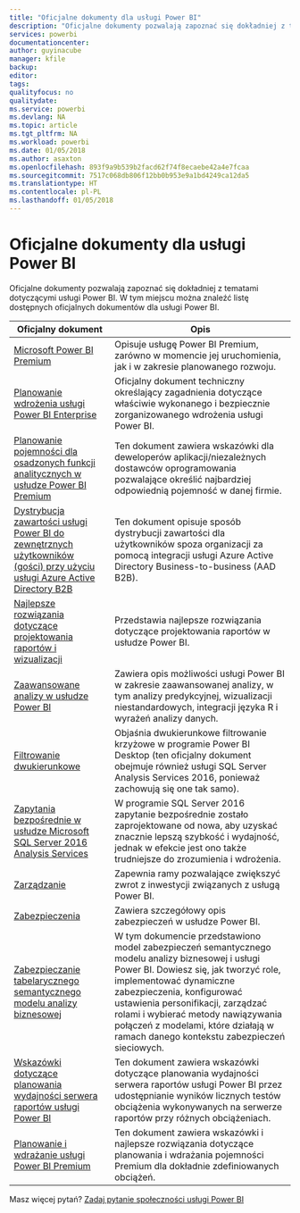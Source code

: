```yaml
---
title: "Oficjalne dokumenty dla usługi Power BI"
description: "Oficjalne dokumenty pozwalają zapoznać się dokładniej z tematami dotyczącymi usługi Power BI."
services: powerbi
documentationcenter: 
author: guyinacube
manager: kfile
backup: 
editor: 
tags: 
qualityfocus: no
qualitydate: 
ms.service: powerbi
ms.devlang: NA
ms.topic: article
ms.tgt_pltfrm: NA
ms.workload: powerbi
ms.date: 01/05/2018
ms.author: asaxton
ms.openlocfilehash: 893f9a9b539b2facd62f74f8ecaebe42a4e7fcaa
ms.sourcegitcommit: 7517c068db806f12bb0b953e9a1bd4249ca12da5
ms.translationtype: HT
ms.contentlocale: pl-PL
ms.lasthandoff: 01/05/2018
---
```

# <a name="whitepapers-for-power-bi"></a>Oficjalne dokumenty dla usługi Power BI

Oficjalne dokumenty pozwalają zapoznać się dokładniej z tematami dotyczącymi usługi Power BI. W tym miejscu można znaleźć listę dostępnych oficjalnych dokumentów dla usługi Power BI.

| Oficjalny dokument | Opis |
| --- | --- |
| [Microsoft Power BI Premium](https://aka.ms/pbipremiumwhitepaper) |Opisuje usługę Power BI Premium, zarówno w momencie jej uruchomienia, jak i w zakresie planowanego rozwoju. |
| [Planowanie wdrożenia usługi Power BI Enterprise](https://aka.ms/pbienterprisedeploy) |Oficjalny dokument techniczny określający zagadnienia dotyczące właściwie wykonanego i bezpiecznie zorganizowanego wdrożenia usługi Power BI. |
| [Planowanie pojemności dla osadzonych funkcji analitycznych w usłudze Power BI Premium](https://aka.ms/pbiewhitepaper) |Ten dokument zawiera wskazówki dla deweloperów aplikacji/niezależnych dostawców oprogramowania pozwalające określić najbardziej odpowiednią pojemność w danej firmie. |
|[Dystrybucja zawartości usługi Power BI do zewnętrznych użytkowników (gości) przy użyciu usługi Azure Active Directory B2B](https://aka.ms/powerbi-b2b-whitepaper)|Ten dokument opisuje sposób dystrybucji zawartości dla użytkowników spoza organizacji za pomocą integracji usługi Azure Active Directory Business-to-business (AAD B2B).|
| [Najlepsze rozwiązania dotyczące projektowania raportów i wizualizacji](power-bi-visualization-best-practices.md) |Przedstawia najlepsze rozwiązania dotyczące projektowania raportów w usłudze Power BI. |
| [Zaawansowane analizy w usłudze Power BI](https://info.microsoft.com/advanced-analytics-with-power-bi.html?Is=Website) |Zawiera opis możliwości usługi Power BI w zakresie zaawansowanej analizy, w tym analizy predykcyjnej, wizualizacji niestandardowych, integracji języka R i wyrażeń analizy danych. |
| [Filtrowanie dwukierunkowe](desktop-bidirectional-filtering.md) |Objaśnia dwukierunkowe filtrowanie krzyżowe w programie Power BI Desktop (ten oficjalny dokument obejmuje również usługi SQL Server Analysis Services 2016, ponieważ zachowują się one tak samo). |
| [Zapytania bezpośrednie w usłudze Microsoft SQL Server 2016 Analysis Services](https://blogs.msdn.microsoft.com/analysisservices/2017/04/06/directquery-in-sql-server-2016-analysis-services-whitepaper/) |W programie SQL Server 2016 zapytanie bezpośrednie zostało zaprojektowane od nowa, aby uzyskać znacznie lepszą szybkość i wydajność, jednak w efekcie jest ono także trudniejsze do zrozumienia i wdrożenia. |
| [Zarządzanie](service-admin-governance.md) |Zapewnia ramy pozwalające zwiększyć zwrot z inwestycji związanych z usługą Power BI. |
| [Zabezpieczenia](service-admin-power-bi-security.md) |Zawiera szczegółowy opis zabezpieczeń w usłudze Power BI. |
| [Zabezpieczanie tabelarycznego semantycznego modelu analizy biznesowej](http://download.microsoft.com/download/D/2/0/D20E1C5F-72EA-4505-9F26-FEF9550EFD44/Securing%20the%20Tabular%20BI%20Semantic%20Model.docx) |W tym dokumencie przedstawiono model zabezpieczeń semantycznego modelu analizy biznesowej i usługi Power BI. Dowiesz się, jak tworzyć role, implementować dynamiczne zabezpieczenia, konfigurować ustawienia personifikacji, zarządzać rolami i wybierać metody nawiązywania połączeń z modelami, które działają w ramach danego kontekstu zabezpieczeń sieciowych. |
| [Wskazówki dotyczące planowania wydajności serwera raportów usługi Power BI](report-server/capacity-planning.md) |Ten dokument zawiera wskazówki dotyczące planowania wydajności serwera raportów usługi Power BI przez udostępnianie wyników licznych testów obciążenia wykonywanych na serwerze raportów przy różnych obciążeniach. |
| [Planowanie i wdrażanie usługi Power BI Premium](https://aka.ms/Premium-Capacity-Planning-Deployment)| Ten dokument zawiera wskazówki i najlepsze rozwiązania dotyczące planowania i wdrażania pojemności Premium dla dokładnie zdefiniowanych obciążeń.|

Masz więcej pytań? [Zadaj pytanie społeczności usługi Power BI](http://community.powerbi.com/)
